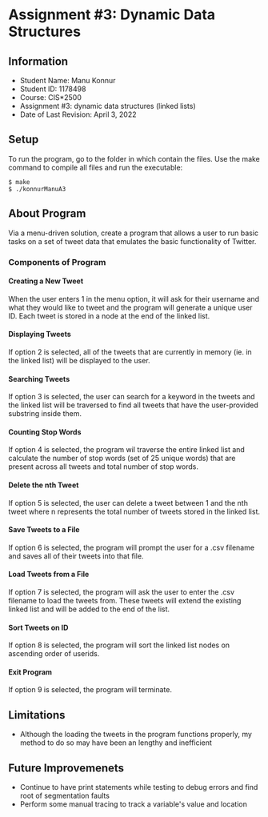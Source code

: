# Assignment #3: Dynamic Data Structures

## Information
* Student Name: Manu Konnur
* Student ID: 1178498
* Course: CIS*2500 
* Assignment #3: dynamic data structures (linked lists)
* Date of Last Revision: April 3, 2022

## Setup
To run the program, go to the folder in which contain the files. Use the make command to compile all files and run the executable:
```
$ make
$ ./konnurManuA3
```

## About Program
Via a menu-driven solution, create a program that allows a user to run basic tasks on a set of tweet data that emulates the basic functionality of Twitter.

### Components of Program
#### Creating a New Tweet
When the user enters 1 in the menu option, it will ask for their username and what they would like to tweet and the program will generate a unique user ID. Each tweet is stored in a node at the end of the linked list.
#### Displaying Tweets
If option 2 is selected, all of the tweets that are currently in memory (ie. in the linked list) will be displayed to the user. 
#### Searching Tweets
If option 3 is selected, the user can search for a keyword in the tweets and the linked list will be traversed to find all tweets that have the user-provided substring inside them.
#### Counting Stop Words
If option 4 is selected, the program wil traverse the entire linked list and calculate the number of stop words (set of 25 unique words) that are present across all tweets and total number of stop words.
#### Delete the nth Tweet
If option 5 is selected, the user can delete a tweet between 1 and the nth tweet where n represents the total number of tweets stored in the linked list.
#### Save Tweets to a File
If option 6 is selected, the program will prompt the user for a .csv filename and saves all of their tweets into that file. 
#### Load Tweets from a File
If option 7 is selected, the program will ask the user to enter the .csv filename to load the tweets from. These tweets will extend the existing linked list and will be added to the end of the list.
#### Sort Tweets on ID
If option 8 is selected, the program will sort the linked list nodes on ascending order of userids.
#### Exit Program
If option 9 is selected, the program will terminate.

## Limitations
* Although the loading the tweets in the program functions properly, my method to do so may have been an lengthy and inefficient

## Future Improvemenets
* Continue to have print statements while testing to debug errors and find root of segmentation faults
* Perform some manual tracing to track a variable's value and location